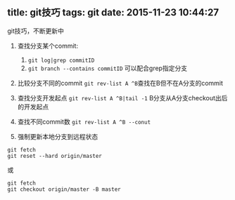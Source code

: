 title: git技巧
tags: git
date: 2015-11-23 10:44:27
---

git技巧，不断更新中

1. 查找分支某个commit: 
	1. `git log|grep commitID`
	2. `git branch --contains commitID` 可以配合grep指定分支

2. 比较分支不同的commit
	`git rev-list A ^B`查找在B但不在A分支的commit

3. 查找分支开发起点
	`git rev-list A ^B|tail -1` B分支从A分支checkout出后的开发起点

4. 查找不同commit数
	`git rev-list A ^B --conut`

5. 强制更新本地分支到远程状态
```
git fetch
git reset --hard origin/master
```
或
```
git fetch
git checkout origin/master -B master
```